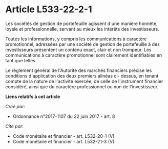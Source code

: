 # Article L533-22-2-1

Les sociétés de gestion de portefeuille agissent d'une manière honnête, loyale et professionnelle, servant au mieux les
intérêts des investisseurs.

Toutes les informations, y compris les communications à caractère promotionnel, adressées par une société de gestion de
portefeuille à des investisseurs présentent un contenu exact, clair et non trompeur. Les communications à caractère
promotionnel sont clairement identifiables en tant que telles.

Le règlement général de l'Autorité des marchés financiers précise les conditions d'application des deux premiers alinéas ci-
dessus, en tenant compte de la nature de l'activité exercée, de celle de l'instrument financier considéré, ainsi que du
caractère professionnel ou non de l'investisseur.

**Liens relatifs à cet article**

_Créé par_:

  - Ordonnance n°2017-1107 du 22 juin 2017 - art. 8

_Cité par_:

  - Code monétaire et financier - art. L532-20-1 (V)
  - Code monétaire et financier - art. L532-21-3 (V)
